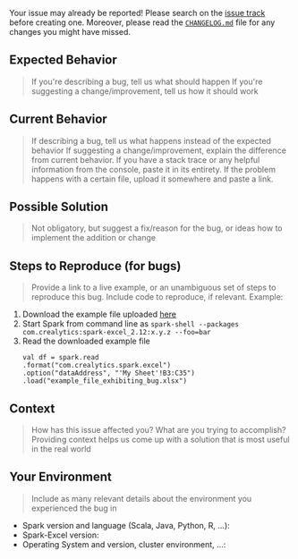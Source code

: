 Your issue may already be reported!
Please search on the [issue track](../) before creating one.
Moreover, please read the [`CHANGELOG.md`](../../blob/master/CHANGELOG.md) file for any changes you might have missed.

## Expected Behavior
> If you're describing a bug, tell us what should happen
> If you're suggesting a change/improvement, tell us how it should work

## Current Behavior
> If describing a bug, tell us what happens instead of the expected behavior
> If suggesting a change/improvement, explain the difference from current behavior.
> If you have a stack trace or any helpful information from the console, paste it in its entirety.
> If the problem happens with a certain file, upload it somewhere and paste a link.

## Possible Solution
> Not obligatory, but suggest a fix/reason for the bug,
> or ideas how to implement the addition or change

## Steps to Reproduce (for bugs)
> Provide a link to a live example, or an unambiguous set of steps to
> reproduce this bug. Include code to reproduce, if relevant.
> Example:
1. Download the example file uploaded [here](http://example.com/)
2. Start Spark from command line as `spark-shell --packages com.crealytics:spark-excel_2.12:x.y.z --foo=bar`
3. Read the downloaded example file
    ```
    val df = spark.read
    .format("com.crealytics.spark.excel")
    .option("dataAddress", "'My Sheet'!B3:C35")
    .load("example_file_exhibiting_bug.xlsx")
    ```

## Context
> How has this issue affected you? What are you trying to accomplish?
> Providing context helps us come up with a solution that is most useful in the real world

## Your Environment
> Include as many relevant details about the environment you experienced the bug in
* Spark version and language (Scala, Java, Python, R, ...):
* Spark-Excel version:
* Operating System and version, cluster environment, ...:
